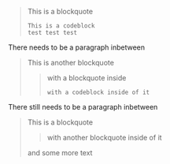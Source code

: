 > This is a blockquote
> 
> ```
> This is a codeblock
> test test test
> ```
> 

There needs to be a paragraph inbetween

> This is another blockquote
> 
> > with a blockquote inside
> > 
> > ```
> > with a codeblock inside of it
> > ```
> > 

There still needs to be a paragraph inbetween

> This is a blockquote
> 
> > with another blockquote inside of it
> 
> and some more text
